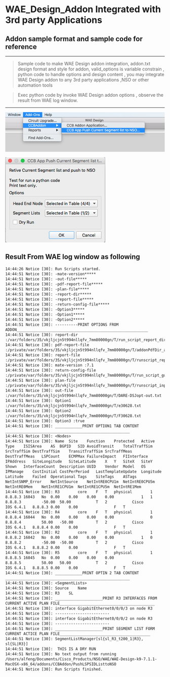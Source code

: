 # WAE_Design_Addon Integrated with 3rd party Applications

## Addon sample format and sample code for reference 

---- 
>Sample code to make WAE Design addon integration,
> addon.txt design format and style for addon,
 valid_options is variable constrain ,
 python code to handle options and design content , you may integrate WAE Design addon to any 3rd party applications ,NSO or other automation tools

 >Exec python code by invoke WAE Design addon options , observe the result from WAE log window.
----
![N|Solid](addon_menu_cap.png)

![N|Solid](addon_options_cap.png)
## Result From WAE log window as following
    
    14:44:26 Notice [30]: Run Scripts started.
    14:44:51 Notice [30]: -mate-version*****
    14:44:51 Notice [30]: -out-file*****
    14:44:51 Notice [30]: -pdf-report-file*****
    14:44:51 Notice [30]: -plan-file*****
    14:44:51 Notice [30]: -report-dir*****
    14:44:51 Notice [30]: -report-file*****
    14:44:51 Notice [30]: -return-config-file*****
    14:44:51 Notice [30]: -Option3*****
    14:44:51 Notice [30]: -Option1*****
    14:44:51 Notice [30]: -Option2*****
    14:44:51 Notice [30]: ----------PRINT OPTIONS FROM ADDON__________________________________________________________
    14:44:51 Notice [30]: report-dir :/var/folders/35/vkjljcjn5t994nllqfv_7mm80000gn/T/run_script_report_dir_30628/PushLSPSIDListtoNSO
    14:44:51 Notice [30]: pdf-report-file :/private/var/folders/35/vkjljcjn5t994nllqfv_7mm80000gn/T/addonPdfDir_alfeng/runscript_report_f30628.pdf
    14:44:51 Notice [30]: report-file :/private/var/folders/35/vkjljcjn5t994nllqfv_7mm80000gn/T/runscript_report.30628.txt
    14:44:51 Notice [30]: mate-version :7.1
    14:44:51 Notice [30]: return-config-file :/private/var/folders/35/vkjljcjn5t994nllqfv_7mm80000gn/T/run_script_gui_config.30628.txt
    14:44:51 Notice [30]: plan-file :/private/var/folders/35/vkjljcjn5t994nllqfv_7mm80000gn/T/runscript_input.30628.pln
    14:44:51 Notice [30]: out-file :/var/folders/35/vkjljcjn5t994nllqfv_7mm80000gn/T/DARE-DSJopt-out.txt
    14:44:51 Notice [30]: Option1 :/var/folders/35/vkjljcjn5t994nllqfv_7mm80000gn/T/e30628.txt
    14:44:51 Notice [30]: Option2 :/var/folders/35/vkjljcjn5t994nllqfv_7mm80000gn/T/F30628.txt
    14:44:51 Notice [30]: Option3 :true
    14:44:51 Notice [30]: ____________PRINT OPTION1 TAB CONTENT _______________________________________________________
    14:44:51 Notice [30]: <Nodes>
    14:44:51 Notice [30]: Name  Site    Function    Protected   Active  Type    ISISArea    AS  BGPID   SID AvoidTransit    TotalTraffSim   SrcTraffSim DestTraffSim    TransitTraffSim SrcTraffMeas    DestTraffMeas   LSPCount    ECMPMax FailureImpact   FIInterface IPAddress   SiteLongitude   SiteLatitude    X   Y   SiteX   SiteY   Shown   InterfaceCount  Description UUID    Vendor  Model   OS  IPManage    CostInitial CostPerPeriod   LastTemplateUpdate  Longitude   Latitude    Failed  Operational Tags    SiteTags    ASTags  NetIntSNMP_Error    NetIntSource    NetIntRE0CPU1m  NetIntRE0CPU5m  NetIntRE0Mem    NetIntRE1CPU1m  NetIntRE1CPU5m  NetIntRE1Mem
    14:44:51 Notice [30]: R3        core    F   T   physical        1   8.8.8.3 16043   No  0.00    0.00    0.00    0.00            1   1           8.8.8.3         -50.00  50.00           T   2           Cisco       IOS 6.4.1   8.8.8.3 0.00    0.00                F   T                                           
    14:44:51 Notice [30]: R4        core    F   T   physical        1   8.8.8.4 16044   No  0.00    0.00    0.00    0.00                0           8.8.8.4         50.00   -50.00          T   2           Cisco       IOS 6.4.1   8.8.8.4 0.00    0.00                F   T                                           
    14:44:51 Notice [30]: R2        core    F   T   physical        1   8.8.8.2 16042   No  0.00    0.00    0.00    0.00            1   0           8.8.8.2         -50.00  -50.00          T   2           Cisco       IOS 6.4.1   8.8.8.2 0.00    0.00                F   T                                           
    14:44:51 Notice [30]: R5        core    F   T   physical        1   8.8.8.5 16045   No  0.00    0.00    0.00    0.00                            8.8.8.5         50.00   50.00           T   2           Cisco       IOS 6.4.1   8.8.8.5 0.00    0.00                F   T                                           
    14:44:51 Notice [30]: ____________PRINT OPTIN 2 TAB CONTENT _______________________________________________________
    14:44:51 Notice [30]: <SegmentLists>
    14:44:51 Notice [30]: Source    Name
    14:44:51 Notice [30]: R3    SL
    14:44:51 Notice [30]: _____________________PRINT R3 INTERFACES FROM CURRENT ACTIVE PLAN FILE__________________________________________
    14:44:51 Notice [30]: interface GigabitEthernet0/0/0/3 on node R3
    14:44:51 Notice [30]: ------------------------
    14:44:51 Notice [30]: interface GigabitEthernet0/0/0/2 on node R3
    14:44:51 Notice [30]: ------------------------
    14:44:51 Notice [30]: _____________________PRINT SEGMENT LIST FORM CURRENT ACTICE PLAN FILE________________________________________
    14:44:51 Notice [30]: SegmentListManager[sl{sl_R3_t200_1|R3}, sl{SL|R3}]
    14:44:51 Notice [30]:  THIS IS A DRY RUN
    14:44:51 Notice [30]: No text output from running   /Users/alfeng/Documents/Cisco_Products/NSO/WAE/WAE-Design-k9-7.1.1-MacOSX-x86_64/addons/CCBAddon/PushLSPSIDListtoNSO
    14:44:51 Notice [30]: Run Scripts finished.
